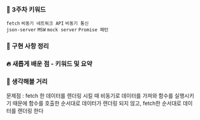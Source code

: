 ### **🔑 3주차 키워드**

`fetch` `비동기 네트워크 API` `비동기 통신`  
`json-server` `MSW` `mock server` `Promise 패턴`

### **📰 구현 사항 정리**


### **🔥 새롭게 배운 점 - 키워드 및 요약**


### **🤔 생각해볼 거리**

문제점 : fetch 한 데이터를 렌더링 시킬 때 비동기로 데이터를 가져와 함수를 실행시키기 때문에
함수를 호출한 순서대로 데이터가 렌더링 되지 않고, fetch한 순서대로 데이터를 랜더링 한다
